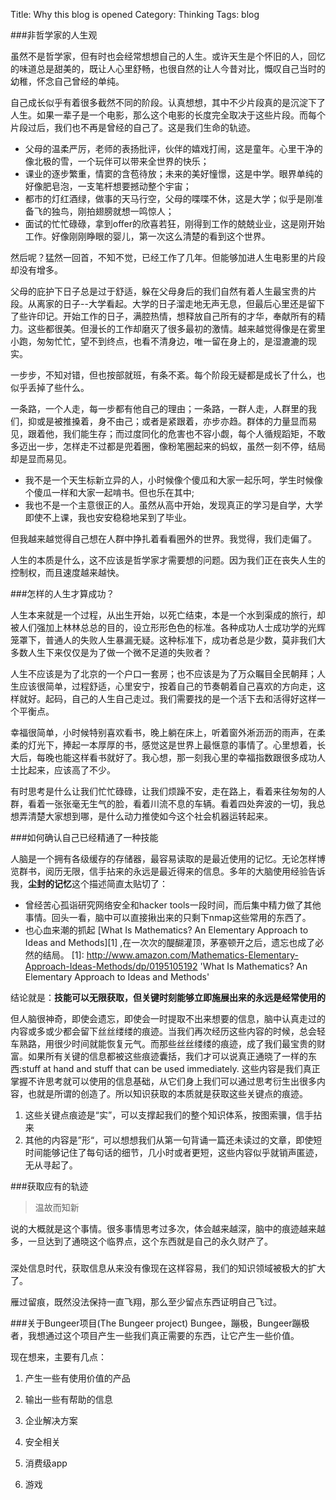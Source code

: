 Title: Why this blog is opened
Category: Thinking
Tags: blog

###非哲学家的人生观

虽然不是哲学家，但有时也会经常想想自己的人生。或许天生是个怀旧的人，回忆的味道总是甜美的，既让人心里舒畅，也很自然的让人今昔对比，慨叹自己当时的幼稚，怀念自己曾经的单纯。

自己成长似乎有着很多截然不同的阶段。认真想想，其中不少片段真的是沉淀下了人生。如果一辈子是一个电影，那么这个电影的长度完全取决于这些片段。而每个片段过后，我们也不再是曾经的自己了。这是我们生命的轨迹。

* 父母的温柔严厉，老师的表扬批评，伙伴的嬉戏打闹，这是童年。心里干净的像北极的雪，一个玩伴可以带来全世界的快乐；
* 课业的逐步繁重，情窦的含苞待放；未来的美好憧憬，这是中学。眼界单纯的好像肥皂泡，一支笔杆想要撼动整个宇宙；
* 都市的灯红酒绿，做事的天马行空，父母的喋喋不休，这是大学；似乎是刚准备飞的独鸟，刚拍翅膀就想一鸣惊人；
* 面试的忙忙碌碌，拿到offer的欣喜若狂，刚得到工作的兢兢业业，这是刚开始工作。好像刚刚睁眼的婴儿，第一次这么清楚的看到这个世界。

然后呢？猛然一回首，不知不觉，已经工作了几年。但能够加进人生电影里的片段却没有增多。

父母的庇护下日子总是过于舒适，躲在父母身后的我们自然有着人生最宝贵的片段。从离家的日子--大学看起。大学的日子溜走地无声无息，但最后心里还是留下了些许印记。开始工作的日子，满腔热情，想释放自己所有的才华，奉献所有的精力。这些都很美。但漫长的工作却磨灭了很多最初的激情。越来越觉得像是在雾里小跑，匆匆忙忙，望不到终点，也看不清身边，唯一留在身上的，是湿漉漉的现实。

一步步，不知对错，但也按部就班，有条不紊。每个阶段无疑都是成长了什么，也似乎丢掉了些什么。

一条路，一个人走，每一步都有他自己的理由；一条路，一群人走，人群里的我们，抑或是被推搡着，身不由己；或者是紧跟着，亦步亦趋。群体的力量显而易见，跟着他，我们能生存；而过度同化的危害也不容小觑，每个人循规蹈矩，不敢多迈出一步，怎样走不过都是兜着圈，像粉笔圈起来的蚂蚁，虽然一刻不停，结局却是显而易见。

* 我不是一个天生标新立异的人，小时候像个傻瓜和大家一起乐呵，学生时候像个傻瓜一样和大家一起啃书。但也乐在其中;
* 我也不是一个主意很正的人。虽然从高中开始，发现真正的学习是自学，大学即使不上课，我也安安稳稳地呆到了毕业。

但我越来越觉得自己想在人群中挣扎着看看圈外的世界。我觉得，我们走偏了。

人生的本质是什么，这不应该是哲学家才需要想的问题。因为我们正在丧失人生的控制权，而且速度越来越快。

###怎样的人生才算成功？

人生本来就是一个过程，从出生开始，以死亡结束，本是一个水到渠成的旅行，却被人们强加上林林总总的目的，设立形形色色的标准。各种成功人士成功学的光辉笼罩下，普通人的失败人生暴漏无疑。这种标准下，成功者总是少数，莫非我们大多数人生下来仅仅是为了做一个微不足道的失败者？

人生不应该是为了北京的一个户口一套房；也不应该是为了万众瞩目全民朝拜；人生应该很简单，过程舒适，心里安宁，按着自己的节奏朝着自己喜欢的方向走，这样就好。起码，自己的人生自己走过。我们需要找的是一个活下去和活得好这样一个平衡点。

幸福很简单，小时候特别喜欢看书，晚上躺在床上，听着窗外淅沥沥的雨声，在柔柔的灯光下，捧起一本厚厚的书，感觉这是世界上最惬意的事情了。心里想着，长大后，每晚也能这样看书就好了。我心想，那一刻我心里的幸福指数跟很多成功人士比起来，应该高了不少。

有时思考是什么让我们忙忙碌碌，让我们烦躁不安，走在路上，看着来往匆匆的人群，看着一张张毫无生气的脸，看着川流不息的车辆。看着四处奔波的一切，我总想弄清楚大家想到哪，是什么动力推使如今这个社会机器运转起来。



###如何确认自己已经精通了一种技能

人脑是一个拥有各级缓存的存储器，最容易读取的是最近使用的记忆。无论怎样博览群书，阅历无限，信手拈来的永远是最近得来的信息。多年的大脑使用经验告诉我，**尘封的记忆**这个描述简直太贴切了：

* 曾经苦心孤诣研究网络安全和hacker tools一段时间，而后集中精力做了其他事情。回头一看，脑中可以直接揪出来的只剩下nmap这些常用的东西了。
* 也心血来潮的抓起 [What Is Mathematics? An Elementary Approach to Ideas and Methods][1] ,在一次次的醍醐灌顶，茅塞顿开之后，遗忘也成了必然的结局。
[1]: http://www.amazon.com/Mathematics-Elementary-Approach-Ideas-Methods/dp/0195105192 'What Is Mathematics? An Elementary Approach to Ideas and Methods'

结论就是：**技能可以无限获取，但关键时刻能够立即施展出来的永远是经常使用的**

但人脑很神奇，即使会遗忘，即使会一时提取不出来想要的信息，脑中认真走过的内容或多或少都会留下丝丝缕缕的痕迹。当我们再次经历这些内容的时候，总会轻车熟路，用很少时间就能恢复元气。而那些丝丝缕缕的痕迹，成了我们最宝贵的财富。如果所有关键的信息都被这些痕迹囊括，我们才可以说真正通晓了一样的东西:stuff at hand and stuff that can be used immediately. 这些内容是我们真正掌握不许思考就可以使用的信息基础，从它们身上我们可以通过思考衍生出很多内容，也就是所谓的创造了。所以知识获取的本质就是获取这些关键点的痕迹。

1. 这些关键点痕迹是“实”，可以支撑起我们的整个知识体系，按图索骥，信手拈来
2. 其他的内容是”形“，可以想想我们从第一句背诵一篇还未读过的文章，即使短时间能够记住了每句话的细节，几小时或者更短，这些内容似乎就销声匿迹，无从寻起了。

###获取应有的轨迹
> 温故而知新

说的大概就是这个事情。很多事情思考过多次，体会越来越深，脑中的痕迹越来越多，一旦达到了通晓这个临界点，这个东西就是自己的永久财产了。

###

深处信息时代，获取信息从来没有像现在这样容易，我们的知识领域被极大的扩大了。



雁过留痕，既然没法保持一直飞翔，那么至少留点东西证明自己飞过。


###关于Bungeer项目(The Bungeer project)
Bungee，蹦极，Bungeer蹦极者，我想通过这个项目产生一些我们真正需要的东西，让它产生一些价值。

现在想来，主要有几点：
1. 产生一些有使用价值的产品
2. 输出一些有帮助的信息


1. 企业解决方案
2. 安全相关
3. 消费级app
4. 游戏









